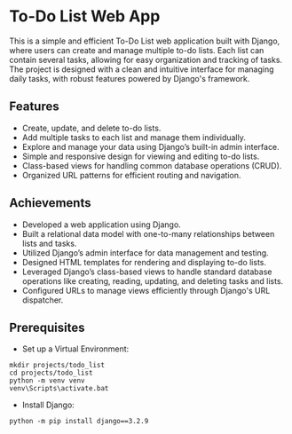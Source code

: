 ﻿# To-Do List Web App
This is a simple and efficient To-Do List web application built with Django, where users can create and manage multiple to-do lists. Each list can contain several tasks, allowing for easy organization and tracking of tasks. The project is designed with a clean and intuitive interface for managing daily tasks, with robust features powered by Django's framework.

## Features
* Create, update, and delete to-do lists.
* Add multiple tasks to each list and manage them individually.
* Explore and manage your data using Django’s built-in admin interface.
* Simple and responsive design for viewing and editing to-do lists.
* Class-based views for handling common database operations (CRUD).
* Organized URL patterns for efficient routing and navigation.
## Achievements
* Developed a web application using Django.
* Built a relational data model with one-to-many relationships between lists and tasks.
* Utilized Django’s admin interface for data management and testing.
* Designed HTML templates for rendering and displaying to-do lists.
* Leveraged Django’s class-based views to handle standard database operations like creating, reading, updating, and deleting tasks and lists.
* Configured URLs to manage views efficiently through Django's URL dispatcher.
 
## Prerequisites
* Set up a Virtual Environment:
```
mkdir projects/todo_list
cd projects/todo_list
python -m venv venv
venv\Scripts\activate.bat
```

* Install Django:
```
python -m pip install django==3.2.9
```
